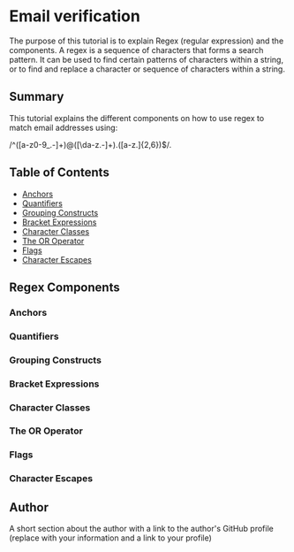 # Email verification

The purpose of this tutorial is to explain Regex (regular expression) and the components. A regex is a sequence of characters that forms a search pattern. It can be used to find certain patterns of characters within a string, or to find and replace a character or sequence of characters within a string.
## Summary

This tutorial explains the different components on how to use regex to match email addresses using:

/^([a-z0-9_.-]+)@([\da-z.-]+).([a-z.]{2,6})$/.

## Table of Contents

- [Anchors](#anchors)
- [Quantifiers](#quantifiers)
- [Grouping Constructs](#grouping-constructs)
- [Bracket Expressions](#bracket-expressions)
- [Character Classes](#character-classes)
- [The OR Operator](#the-or-operator)
- [Flags](#flags)
- [Character Escapes](#character-escapes)

## Regex Components

### Anchors

### Quantifiers

### Grouping Constructs

### Bracket Expressions

### Character Classes

### The OR Operator

### Flags

### Character Escapes

## Author

A short section about the author with a link to the author's GitHub profile (replace with your information and a link to your profile)
